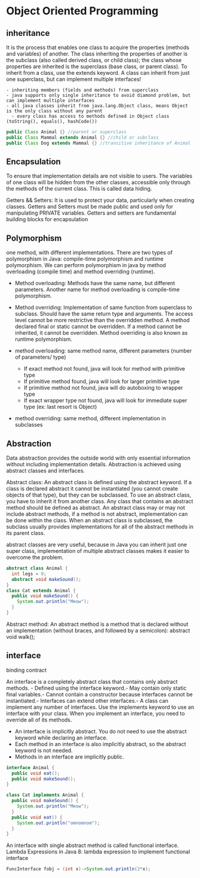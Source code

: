 # Object Oriented Programming

## inheritance

It is the process that enables one class to acquire the properties (methods and variables) of another. The class inheriting the properties of another is the subclass (also called derived class, or child class); the class whose properties are inherited is the superclass (base class, or parent class). To inherit from a class, use the extends keyword. A class can inherit from just one superclass, but can implement multiple interfaces!

    - inheriting members (fields and methods) from superclass
    - java supports only single inheritance to avoid diamond problem, but can implement multiple interfaces
    - all java classes inherit from java.lang.Object class, means Object is the only class without any parent
      - every class has access to methods defined in Object class (toString(), equals(), hashCode())

```java
public Class Animal {} //parent or superclass
public Class Mammal extends Animal {} //child or subclass
public Class Dog extends Mammal {} //transitive inheritance of Animal
```

## Encapsulation

To ensure that implementation details are not visible to users. The variables of one class will be hidden from the other classes, accessible only through the methods of the current class. This is called data hiding.

Getters && Setters: It is used to protect your data, particularly when creating classes. Getters and Setters must be made public and used only for manipulating PRIVATE variables. Getters and setters are fundamental building blocks for encapsulation

## Polymorphism

one method, with different implementations. There are two types of polymorphism in Java: compile-time polymorphism and runtime polymorphism. We can perform polymorphism in java by method overloading (compile time) and method overriding (runtime).

- Method overloading: Methods have the same name, but different parameters. Another name for method overloading is compile-time polymorphism.

- Method overriding: Implementation of same function from superclass to subclass.  Should have the same return type and arguments. The access level cannot be more restrictive than the overridden method.  A method declared final or static cannot be overridden.  If a method cannot be inherited, it cannot be overridden. Method overriding is also known as runtime polymorphism.

- method overloading: same method name, different parameters (number of parameters/ type)
  - If exact method not found, java will look for method with primitive type
  - If primitive method found, java will look for larger primitive type
  - If primitive method not found, java will do autoboxing to wrapper type
  - If exact wrapper type not found, java will look for immediate super type (ex: last resort is Object)
- method overriding: same method, different implementation in subclasses
  
## Abstraction

Data abstraction provides the outside world with only essential information without including implementation details. Abstraction is achieved using abstract classes and interfaces.

Abstract class: An abstract class is defined using the abstract keyword. If a class is declared abstract it cannot be instantiated (you cannot create objects of that type), but they can be subclassed. To use an abstract class, you have to inherit it from another class. Any class that contains an abstract method should be defined as abstract. An abstract class may or may not include abstract methods, if a method is not abstract, implementation can be done within the class. When an abstract class is subclassed, the subclass usually provides implementations for all of the abstract methods in its parent class.

abstract classes are very useful, because in Java you can inherit just one super class, implementation of multiple abstract classes makes it easier to overcome the problem.

```java
abstract class Animal {
  int legs = 0;
  abstract void makeSound();
}
class Cat extends Animal {
  public void makeSound() {
    System.out.println("Meow");
  }
}
```

Abstract method: An abstract method is a method that is declared without an implementation (without braces, and followed by a semicolon): abstract void walk();

## interface

binding contract

An interface is a completely abstract class that contains only abstract methods. - Defined using the interface keyword.- May contain only static final variables.- Cannot contain a constructor because interfaces cannot be instantiated.- Interfaces can extend other interfaces.- A class can implement any number of interfaces. Use the implements keyword to use an interface with your class. When you implement an interface, you need to override all of its methods.

- An interface is implicitly abstract. You do not need to use the abstract keyword while declaring an interface.
- Each method in an interface is also implicitly abstract, so the abstract keyword is not needed.
- Methods in an interface are implicitly public.

```java
interface Animal {
  public void eat();
  public void makeSound();
}

class Cat implements Animal {
  public void makeSound() {
    System.out.println("Meow");
  }
  public void eat() {
    System.out.println("omnomnom");
  }
}
```

An interface with single abstract method is called functional interface. Lambda Expressions in Java 8: lambda expression to implement functional interface

```java
FuncInterface fobj = (int x)->System.out.println(2*x); 
```
